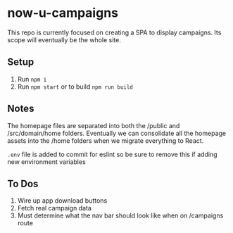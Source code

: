# now-u-campaigns

This repo is currently focused on creating a SPA to display campaigns. Its scope will eventually be the whole site.

## Setup

1. Run `npm i`
2. Run `npm start` or to build `npm run build`

## Notes

The homepage files are separated into both the /public and /src/domain/home folders. Eventually we can consolidate all the homepage assets into the /home folders when we migrate everything to React.

`.env` file is added to commit for eslint so be sure to remove this if adding new environment variables

## To Dos

1. Wire up app download buttons
2. Fetch real campaign data
3. Must determine what the nav bar should look like when on /campaigns route
